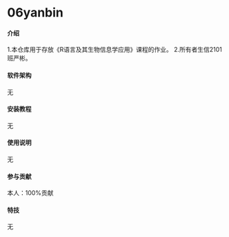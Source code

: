 # 06yanbin

#### 介绍
1.本仓库用于存放《R语言及其生物信息学应用》课程的作业。
2.所有者生信2101班严彬。

#### 软件架构
无


#### 安装教程
无


#### 使用说明
无


#### 参与贡献

本人：100%贡献


#### 特技
无

